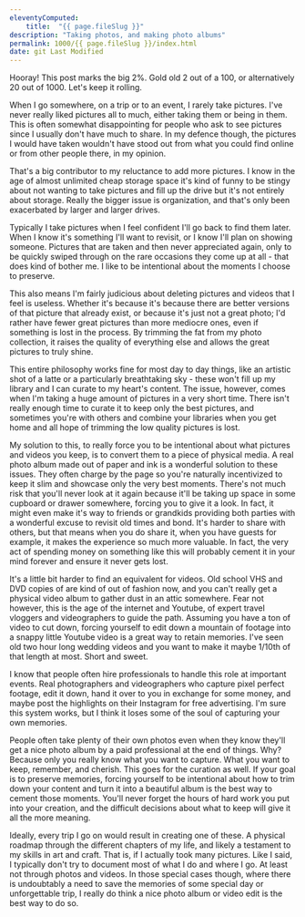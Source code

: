 ```yaml
---
eleventyComputed:
    title:  "{{ page.fileSlug }}"
description: "Taking photos, and making photo albums"
permalink: 1000/{{ page.fileSlug }}/index.html
date: git Last Modified
---
```


Hooray! This post marks the big 2%. Gold old 2 out of a 100, or alternatively 20 out of 1000. Let's keep it rolling.

When I go somewhere, on a trip or to an event, I rarely take pictures. I've never really liked pictures all to much, either taking them or being in them. This is often somewhat disappointing for people who ask to see pictures since I usually don't have much to share. In my defence though, the pictures I would have taken wouldn't have stood out from what you could find online or from other people there, in my opinion.

That's a big contributor to my reluctance to add more pictures. I know in the age of almost unlimited cheap storage space it's kind of funny to be stingy about not wanting to take pictures and fill up the drive but it's not entirely about storage. Really the bigger issue is organization, and that's only been exacerbated by larger and larger drives.

Typically I take pictures when I feel confident I'll go back to find them later. When I know it's something I'll want to revisit, or I know I'll plan on showing someone. Pictures that are taken and then never appreciated again, only to be quickly swiped through on the rare occasions they come up at all - that does kind of bother me. I like to be intentional about the moments I choose to preserve.

This also means I'm fairly judicious about deleting pictures and videos that I feel is useless. Whether it's because it's because there are better versions of that picture that already exist, or because it's just not a great photo; I'd rather have fewer great pictures than more mediocre ones, even if something is lost in the process. By trimming the fat from my photo collection, it raises the quality of everything else and allows the great pictures to truly shine.

This entire philosophy works fine for most day to day things, like an artistic shot of a latte or a particularly breathtaking sky - these won't fill up my library and I can curate to my heart's content. The issue, however, comes when I'm taking a huge amount of pictures in a very short time. There isn't really enough time to curate it to keep only the best pictures, and sometimes you're with others and combine your libraries when you get home and all hope of trimming the low quality pictures is lost.

My solution to this, to really force you to be intentional about what pictures and videos you keep, is to convert them to a piece of physical media. A real photo album made out of paper and ink is a wonderful solution to these issues. They often charge by the page so you're naturally incentivized to keep it slim and showcase only the very best moments. There's not much risk that you'll never look at it again because it'll be taking up space in some cupboard or drawer somewhere, forcing you to give it a look. In fact, it might even make it's way to friends or grandkids providing both parties with a wonderful excuse to revisit old times and bond. It's harder to share with others, but that means when you do share it, when you have guests for example, it makes the experience so much more valuable. In fact, the very act of spending money on something like this will probably cement it in your mind forever and ensure it never gets lost.

It's a little bit harder to find an equivalent for videos. Old school VHS and DVD copies of are kind of out of fashion now, and you can't really get a physical video album to gather dust in an attic somewhere. Fear not however, this is the age of the internet and Youtube, of expert travel vloggers and videographers to guide the path. Assuming you have a ton of video to cut down, forcing yourself to edit down a mountain of footage into a snappy little Youtube video is a great way to retain memories. I've seen old two hour long wedding videos and you want to make it maybe 1/10th of that length at most. Short and sweet.

I know that people often hire professionals to handle this role at important events. Real photographers and videographers who capture pixel perfect footage, edit it down, hand it over to you in exchange for some money, and maybe post the highlights on their Instagram for free advertising. I'm sure this system works, but I think it loses some of the soul of capturing your own memories.

People often take plenty of their own photos even when they know they'll get a nice photo album by a paid professional at the end of things. Why? Because only you really know what you want to capture. What you want to keep, remember, and cherish. This goes for the curation as well. If your goal is to preserve memories, forcing yourself to be intentional about how to trim down your content and turn it into a beautiful album is the best way to cement those moments. You'll never forget the hours of hard work you put into your creation, and the difficult decisions about what to keep will give it all the more meaning.

Ideally, every trip I go on would result in creating one of these. A physical roadmap through the different chapters of my life, and likely a testament to my skills in art and craft. That is, if I actually took many pictures. Like I said, I typically don't try to document most of what I do and where I go. At least not through photos and videos. In those special cases though, where there is undoubtably a need to save the memories of some special day or unforgettable trip, I really do think a nice photo album or video edit is the best way to do so.